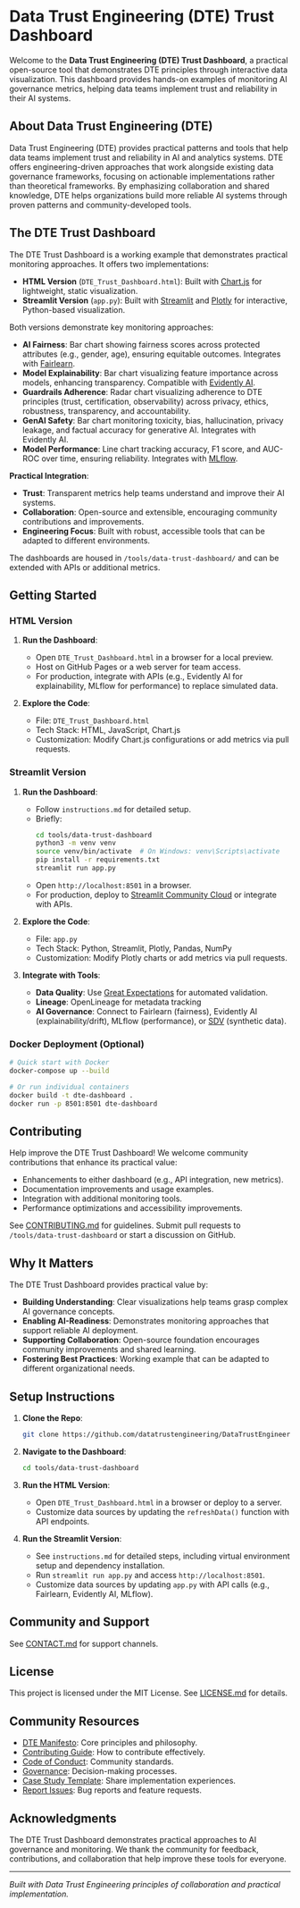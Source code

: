 # Data Trust Engineering (DTE) Trust Dashboard

Welcome to the **Data Trust Engineering (DTE) Trust Dashboard**, a practical open-source tool that demonstrates DTE principles through interactive data visualization. This dashboard provides hands-on examples of monitoring AI governance metrics, helping data teams implement trust and reliability in their AI systems.

## About Data Trust Engineering (DTE)

Data Trust Engineering (DTE) provides practical patterns and tools that help data teams implement trust and reliability in AI and analytics systems. DTE offers engineering-driven approaches that work alongside existing data governance frameworks, focusing on actionable implementations rather than theoretical frameworks. By emphasizing collaboration and shared knowledge, DTE helps organizations build more reliable AI systems through proven patterns and community-developed tools.

## The DTE Trust Dashboard

The DTE Trust Dashboard is a working example that demonstrates practical monitoring approaches. It offers two implementations:

- **HTML Version** (`DTE_Trust_Dashboard.html`): Built with [Chart.js](https://www.chartjs.org) for lightweight, static visualization.
- **Streamlit Version** (`app.py`): Built with [Streamlit](https://streamlit.io) and [Plotly](https://plotly.com) for interactive, Python-based visualization.

Both versions demonstrate key monitoring approaches:

- **AI Fairness**: Bar chart showing fairness scores across protected attributes (e.g., gender, age), ensuring equitable outcomes. Integrates with [Fairlearn](https://fairlearn.org).
- **Model Explainability**: Bar chart visualizing feature importance across models, enhancing transparency. Compatible with [Evidently AI](https://evidentlyai.com).
- **Guardrails Adherence**: Radar chart visualizing adherence to DTE principles (trust, certification, observability) across privacy, ethics, robustness, transparency, and accountability.
- **GenAI Safety**: Bar chart monitoring toxicity, bias, hallucination, privacy leakage, and factual accuracy for generative AI. Integrates with Evidently AI.
- **Model Performance**: Line chart tracking accuracy, F1 score, and AUC-ROC over time, ensuring reliability. Integrates with [MLflow](https://mlflow.org).

**Practical Integration**:
- **Trust**: Transparent metrics help teams understand and improve their AI systems.
- **Collaboration**: Open-source and extensible, encouraging community contributions and improvements.
- **Engineering Focus**: Built with robust, accessible tools that can be adapted to different environments.

The dashboards are housed in `/tools/data-trust-dashboard/` and can be extended with APIs or additional metrics.

## Getting Started

### HTML Version
1. **Run the Dashboard**:
   - Open `DTE_Trust_Dashboard.html` in a browser for a local preview.
   - Host on GitHub Pages or a web server for team access.
   - For production, integrate with APIs (e.g., Evidently AI for explainability, MLflow for performance) to replace simulated data.

2. **Explore the Code**:
   - File: `DTE_Trust_Dashboard.html`
   - Tech Stack: HTML, JavaScript, Chart.js
   - Customization: Modify Chart.js configurations or add metrics via pull requests.

### Streamlit Version
1. **Run the Dashboard**:
   - Follow `instructions.md` for detailed setup.
   - Briefly:
     ```bash
     cd tools/data-trust-dashboard
     python3 -m venv venv
     source venv/bin/activate  # On Windows: venv\Scripts\activate
     pip install -r requirements.txt
     streamlit run app.py
     ```
   - Open `http://localhost:8501` in a browser.
   - For production, deploy to [Streamlit Community Cloud](https://streamlit.io/cloud) or integrate with APIs.

2. **Explore the Code**:
   - File: `app.py`
   - Tech Stack: Python, Streamlit, Plotly, Pandas, NumPy
   - Customization: Modify Plotly charts or add metrics via pull requests.

3. **Integrate with Tools**:
   - **Data Quality**: Use [Great Expectations](https://greatexpectations.io) for automated validation.
   - **Lineage**: OpenLineage for metadata tracking
   - **AI Governance**: Connect to Fairlearn (fairness), Evidently AI (explainability/drift), MLflow (performance), or [SDV](https://sdv.dev) (synthetic data).

### Docker Deployment (Optional)
```bash
# Quick start with Docker
docker-compose up --build

# Or run individual containers
docker build -t dte-dashboard .
docker run -p 8501:8501 dte-dashboard
```

## Contributing

Help improve the DTE Trust Dashboard! We welcome community contributions that enhance its practical value:

- Enhancements to either dashboard (e.g., API integration, new metrics).
- Documentation improvements and usage examples.
- Integration with additional monitoring tools.
- Performance optimizations and accessibility improvements.

See [CONTRIBUTING.md](/community/CONTRIBUTING.md) for guidelines. Submit pull requests to `/tools/data-trust-dashboard` or start a discussion on GitHub.

## Why It Matters

The DTE Trust Dashboard provides practical value by:

- **Building Understanding**: Clear visualizations help teams grasp complex AI governance concepts.
- **Enabling AI-Readiness**: Demonstrates monitoring approaches that support reliable AI deployment.
- **Supporting Collaboration**: Open-source foundation encourages community improvements and shared learning.
- **Fostering Best Practices**: Working example that can be adapted to different organizational needs.

## Setup Instructions

1. **Clone the Repo**:
   ```bash
   git clone https://github.com/datatrustengineering/DataTrustEngineering.git
   ```

2. **Navigate to the Dashboard**:
   ```bash
   cd tools/data-trust-dashboard
   ```

3. **Run the HTML Version**:
   - Open `DTE_Trust_Dashboard.html` in a browser or deploy to a server.
   - Customize data sources by updating the `refreshData()` function with API endpoints.

4. **Run the Streamlit Version**:
   - See `instructions.md` for detailed steps, including virtual environment setup and dependency installation.
   - Run `streamlit run app.py` and access `http://localhost:8501`.
   - Customize data sources by updating `app.py` with API calls (e.g., Fairlearn, Evidently AI, MLflow).

## Community and Support

See [CONTACT.md](/CONTACT.md) for support channels.

## License

This project is licensed under the MIT License. See [LICENSE.md](/LICENSE) for details.

## Community Resources

- [DTE Manifesto](/Manifesto.md): Core principles and philosophy.
- [Contributing Guide](/community/CONTRIBUTING.md): How to contribute effectively.
- [Code of Conduct](/community/CODE_OF_CONDUCT.md): Community standards.
- [Governance](/community/GOVERNANCE.md): Decision-making processes.
- [Case Study Template](/docs/case-studies/template.md): Share implementation experiences.
- [Report Issues](https://github.com/datatrustengineering/DataTrustEngineering/issues): Bug reports and feature requests.

## Acknowledgments

The DTE Trust Dashboard demonstrates practical approaches to AI governance and monitoring. We thank the community for feedback, contributions, and collaboration that help improve these tools for everyone.

---

*Built with Data Trust Engineering principles of collaboration and practical implementation.*